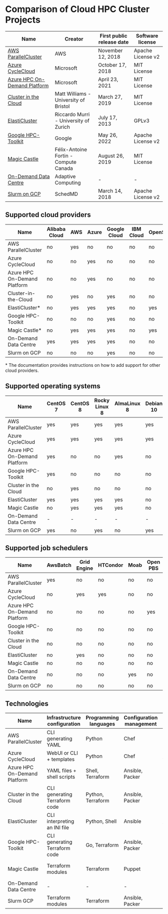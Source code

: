 # Comparison of Cloud HPC Cluster Projects

| Name                              | Creator                                     | First public release date | Software license  |
| --------------------------------- | ------------------------------------------- | ------------------------- | ----------------- |
| [AWS ParallelCluster][1]          | AWS                                         | November 12, 2018         | Apache License v2 |
| [Azure CycleCloud][2]             | Microsoft                                   | October 17, 2018          | MIT License       |
| [Azure HPC On-Demand Platform][3] | Microsoft                                   | April 23, 2021            | MIT License       |
| [Cluster in the Cloud][4]         | Matt Williams  - University of Bristol      | March 27, 2019            | MIT License       |
| [ElastiCluster][5]                | Riccardo Murri - University of Zurich       | July 17, 2013             | GPLv3             |
| [Google HPC-Toolkit][6]           | Google                                      | May 26, 2022              | Apache License v2 |
| [Magic Castle][7]                 | Félix-Antoine Fortin - Compute Canada       | August 26, 2019           | MIT License       |
| [On-Demand Data Centre][9]        | Adaptive Computing                          | -                         | -                 |
| [Slurm on GCP][8]                 | SchedMD                                     | March 14, 2018            | Apache License v2 |

[1]: https://github.com/aws/aws-parallelcluster
[2]: https://github.com/Azure?q=cyclecloud&type=all&language=&sort=
[3]: https://github.com/Azure/az-hop
[4]: https://github.com/clusterinthecloud
[5]: https://github.com/elasticluster/elasticluster
[6]: https://github.com/GoogleCloudPlatform/hpc-toolkit
[7]: https://github.com/ComputeCanada/magic_castle
[8]: https://github.com/SchedMd/slurm-gcp
[9]: https://adaptivecomputing.com/cherry-services/on-demand-data-center-2/

## Supported cloud providers

| Name                         | Alibaba Cloud | AWS | Azure | Google Cloud | IBM Cloud | OpenStack | Oracle Cloud | OVH |
| ---------------------------- | ------------- | --- | ----- | ------------ | --------- | --------- | ------------ | --- |
| AWS ParallelCluster          | no            | yes | no    | no           | no        | no        | no           | no  |
| Azure CycleCloud             | no            | no  | yes   | no           | no        | no        | no           | no  |
| Azure HPC On-Demand Platform | no            | no  | yes   | no           | no        | no        | no           | no  |
| Cluster-in-the-Cloud         | no            | yes | no    | yes          | no        | no        | yes          | no  |
| ElastiCluster*               | no            | yes | yes   | yes          | no        | yes       | no           | -   |
| Google HPC-Toolkit           | no            | no  | no    | yes          | no        | no        | no           | no  |
| Magic Castle*                | no            | yes | yes   | yes          | no        | yes       | no           | yes |
| On-Demand Data Centre        | yes           | yes | yes   | yes          | no        | no        | yes          | no  |
| Slurm on GCP                 | no            | no  | no    | yes          | no        | no        | no           | no  |

\* The documentation provides instructions on how to add support for other cloud providers.


## Supported operating systems

| Name                         | CentOS 7 | CentOS 8 | Rocky Linux 8 | AlmaLinux 8 | Debian 10 | Ubuntu 18 | Ubuntu 20 | Windows 10 |
| ---------------------------- | -------- | -------- | ------------- | ----------- | --------- | --------- | --------- | ---------- |
| AWS ParallelCluster          | yes      | yes      | yes           | yes         | yes       | no        | yes       | no         |
| Azure CycleCloud             | yes      | yes      | yes           | yes         | yes       | no        | yes       | -          |
| Azure HPC On-Demand Platform | yes      | no       | no            | yes         | no        | yes       | no        | yes        |
| Google HPC-Toolkit           | yes      | no       | no            | no          | no        | no        | no        | no         |
| Cluster in the Cloud         | no       | yes      | no            | no          | no        | no        | no        | no         |
| ElastiCluster                | yes      | yes      | yes           | yes         | no        | no        | no        | no         |
| Magic Castle                 | no       | yes      | yes           | yes         | no        | no        | no        | no         |
| On-Demand Data Centre        | -        | -        | -             | -           | -         | -         | -         | -          |
| Slurm on GCP                 | yes      | no       | yes           | no          | yes       | no        | yes       | no         |


## Supported job schedulers

| Name                         | AwsBatch | Grid Engine | HTCondor | Moab | Open PBS | PBS Pro | Slurm |
| ---------------------------- | -------- | ----------- | -------- | ---- | -------- | ------- | ----- |
| AWS ParallelCluster          | yes      | no          | no       | no   | no       | no      | yes   |
| Azure CycleCloud             | no       | yes         | yes      | no   | no       | yes     | yes   |
| Azure HPC On-Demand Platform | no       | no          | no       | no   | yes      | no      | yes   |
| Google HPC-Toolkit           | no       | no          | no       | no   | no       | no      | yes   |
| Cluster in the Cloud         | no       | no          | no       | no   | no       | no      | yes   |
| ElastiCluster                | no       | yes         | no       | no   | no       | no      | yes   |
| Magic Castle                 | no       | no          | no       | no   | no       | no      | yes   |
| On-Demand Data Centre        | no       | no          | no       | yes  | no       | no      | no    |
| Slurm on GCP                 | no       | no          | no       | no   | no       | no      | yes   |


## Technologies

| Name                         | Infrastructure configuration  | Programming languages | Configuration management | Scientific software |
| ---------------------------- | ----------------------------- | --------------------- | ------------------------ | ------------------- |
| AWS ParallelCluster          | CLI generating YAML           | Python                | Chef                     | Spack               |
| Azure CycleCloud             | WebUI or CLI + templates      | Python                | Chef                     | Bring your own      |
| Azure HPC On-Demand Platform | YAML files + shell scripts    | Shell, Terraform      | Ansible, Packer          | CVMFS               |
| Cluster in the Cloud         | CLI generating Terraform code | Python, Terraform     | Ansible, Packer          | EESSI               |
| ElastiCluster                | CLI interpreting an INI file  | Python, Shell         | Ansible                  | Bring your own      |
| Google HPC-Toolkit           | CLI generating Terraform code | Go, Terraform         | Ansible, Packer          | Spack               |
| Magic Castle                 | Terraform modules             | Terraform             | Puppet                   | CC-CVMFS, EESSI     |
| On-Demand Data Centre        | -                             | -                     | -                        | -                   |
| Slurm GCP                    | Terraform modules             | Terraform             | Ansible, Packer          | Spack               |
